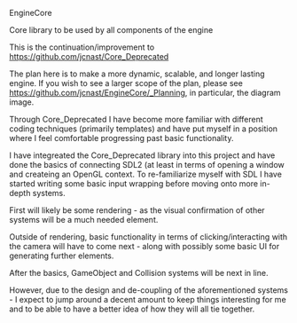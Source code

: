 EngineCore

Core library to be used by all components of the engine

This is the continuation/improvement to https://github.com/jcnast/Core_Deprecated

The plan here is to make a more dynamic, scalable, and longer lasting engine. If you wish to see a larger scope of the plan,
please see https://github.com/jcnast/EngineCore/_Planning, in particular, the diagram image.

Through Core_Deprecated I have become more familiar with different coding techniques (primarily templates) and have put myself
in a position where I feel comfortable progressing past basic functionality.

I have integreated the Core_Deprecated library into this project and have done the basics of connecting SDL2 (at least in terms
of opening a window and createing an OpenGL context. To re-familiarize myself with SDL I have started writing some basic input
wrapping before moving onto more in-depth systems.

First will likely be some rendering - as the visual confirmation of other systems will be a much needed element.

Outside of rendering, basic functionality in terms of clicking/interacting with the camera will have to come next - along
with possibly some basic UI for generating further elements.

After the basics, GameObject and Collision systems will be next in line.

However, due to the design and de-coupling of the aforementioned systems - I expect to jump around a decent amount to keep things
interesting for me and to be able to have a better idea of how they will all tie together.

